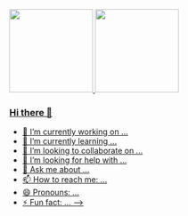 <div>
	<a href="https://github.com/joseorestes">
	<img height="150em" src="https://github-readme-stats.vercel.app/api?username=joseorestes&theme=radical&show_icons=true">
  	<img height="150em" src="https://github-readme-stats.vercel.app/api/top-langs/?username=joseorestes&layout=compact&theme=radical&langs_count=8">
</div>

### Hi there 👋
- 🔭 I’m currently working on ...
- 🌱 I’m currently learning ...
- 👯 I’m looking to collaborate on ...
- 🤔 I’m looking for help with ...
- 💬 Ask me about ...
- 📫 How to reach me: ...
- 😄 Pronouns: ...
- ⚡ Fun fact: ...
-->
